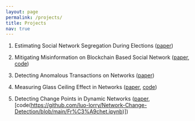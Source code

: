```yaml
---
layout: page
permalink: /projects/
title: Projects
nav: true
---
```


1. Estimating Social Network Segregation During Elections ([paper](https://arxiv.org/abs/2012.13643))

2. Mitigating Misinformation on Blockchain Based Social Network ([paper](https://arxiv.org/abs/2201.07076), [code](https://github.com/luo-lorry/SIR-blockchain))

3. Detecting Anomalous Transactions on Networks ([paper](https://arxiv.org/abs/2109.12727))

4. Measuring Glass Ceiling Effect in Networks ([paper](https://arxiv.org/abs/2303.09990), [code](https://github.com/luo-lorry/Mutual-Information-Network-Inequality-Measure))

5. Detecting Change Points in Dynamic Networks ([paper](http://128.84.21.203/abs/2303.10753), [code(https://github.com/luo-lorry/Network-Change-Detection/blob/main/Fr%C3%A9chet.ipynb)])